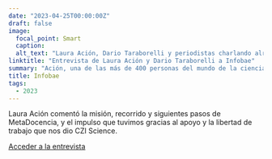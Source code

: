 ```yaml
---
date: "2023-04-25T00:00:00Z"
draft: false
image:
  focal_point: Smart
  caption: 
  alt_text: "Laura Ación, Dario Taraborelli y periodistas charlando alrededor de una mesa durante su entrevista"
linktitle: "Entrevista de Laura Ación y Dario Taraborelli a Infobae"
summary: "Ación, una de las más de 400 personas del mundo de la ciencia y la investigación que firmó la Declaración de Montevideo sobre Inteligencia Artificial y su impacto en América Latina, en diálogo con iProfesional advirtió sobre la irresponsabilidad con la que se lanzó al mundo esta herramienta de IA."
title: Infobae
tags:
  - 2023
---
```


Laura Ación comentó la misión, recorrido y siguientes pasos de MetaDocencia, y el impulso que tuvimos gracias al apoyo y la libertad de trabajo que nos dio CZI Science.

[Acceder a la entrevista](https://www.infobae.com/tendencias/2023/04/25/metadocencia-el-arte-de-divulgar-al-mundo-la-ensenanza-de-la-ciencia-en-espanol-y-con-el-apoyo-de-mark-zuckerberg/?utm_medium=Echobox&utm_source=Twitter#Echobox=1682405050)
